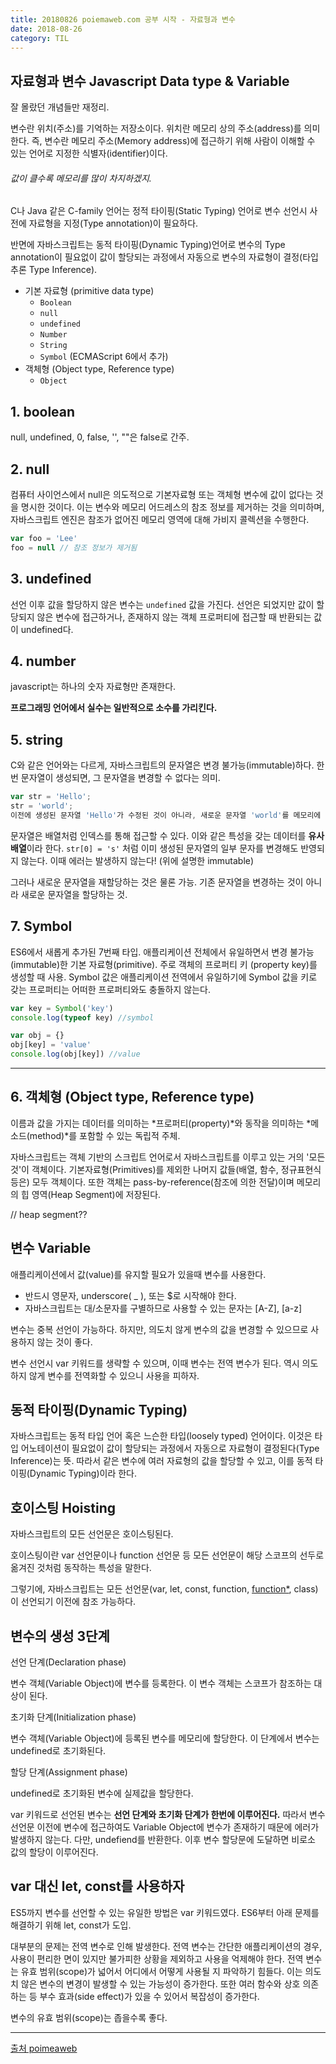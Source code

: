 ```yaml
---
title: 20180826 poiemaweb.com 공부 시작 - 자료형과 변수
date: 2018-08-26
category: TIL
---
```


## 자료형과 변수 Javascript Data type & Variable

잘 몰랐던 개념들만 재정리.

변수란 위치(주소)를 기억하는 저장소이다. 위치란 메모리 상의 주소(address)를 의미한다. 즉, 변수란 메모리 주소(Memory address)에 접근하기 위해 사람이 이해할 수 있는 언어로 지정한 식별자(identifier)이다.

<h6> 값이 클수록 메모리를 많이 차지하겠지.</h6>

C나 Java 같은 C-family 언어는 정적 타이핑(Static Typing) 언어로 변수 선언시 사전에 자료형을 지정(Type annotation)이 필요하다.

반면에 자바스크립트는 동적 타이핑(Dynamic Typing)언어로 변수의 Type annotation이 필요없이 값이 할당되는 과정에서 자동으로 변수의 자료형이 결정(타입 추론 Type Inference).

- 기본 자료형 (primitive data type)
  - `Boolean`
  - `null`
  - `undefined`
  - `Number`
  - `String`
  - `Symbol` (ECMAScript 6에서 추가)
- 객체형 (Object type, Reference type)
  - `Object`

## 1. boolean

null, undefined, 0, false, '', ""은 false로 간주.

## 2. null

컴퓨터 사이언스에서 null은 의도적으로 기본자료형 또는 객체형 변수에 값이 없다는 것을 명시한 것이다. 이는 변수와 메모리 어드레스의 참조 정보를 제거하는 것을 의미하며, 자바스크립트 엔진은 참조가 없어진 메모리 영역에 대해 가비지 콜렉션을 수행한다.

```javascript
var foo = 'Lee'
foo = null // 참조 정보가 제거됨
```

## 3. undefined

선언 이후 값을 할당하지 않은 변수는 <code>undefined</code> 값을 가진다. 선언은 되었지만 값이 할당되지 않은 변수에 접근하거나, 존재하지 않는 객체 프로퍼티에 접근할 때 반환되는 값이 undefined다.

## 4. number

javascript는 하나의 숫자 자료형만 존재한다.

**프로그래밍 언어에서 실수는 일반적으로 소수를 가리킨다.**

## 5. string

C와 같은 언어와는 다르게, 자바스크립트의 문자열은 변경 불가능(immutable)하다. 한 번 문자열이 생성되면, 그 문자열을 변경할 수 없다는 의미.

```javascript
var str = 'Hello';
str = 'world';
이전에 생성된 문자열 'Hello'가 수정된 것이 아니라, 새로운 문자열 'world'를 메모리에 생성하고 식별자 str은 이것을 가리킨다. 이때 문자열 'Hello'와 'world'는 모두 메모리에 존재하고 있다.
```

문자열은 배열처럼 인덱스를 통해 접근할 수 있다. 이와 같은 특성을 갖는 데이터를 **유사 배열**이라 한다. `str[0] = 's'` 처럼 이미 생성된 문자열의 일부 문자를 변경해도 반영되지 않는다. 이때 에러는 발생하지 않는다! (위에 설명한 immutable)

그러나 새로운 문자열을 재할당하는 것은 물론 가능. 기존 문자열을 변경하는 것이 아니라 새로운 문자열을 할당하는 것.

## 7. Symbol

ES6에서 새롭게 추가된 7번째 타입. 애플리케이션 전체에서 유일하면서 변경 불가능(immutable)한 기본 자료형(primitive). 주로 객체의 프로퍼티 키 (property key)를 생성할 때 사용. Symbol 값은 애플리케이션 전역에서 유일하기에 Symbol 값을 키로 갖는 프로퍼티는 어떠한 프로퍼티와도 충돌하지 않는다.

```javascript
var key = Symbol('key')
console.log(typeof key) //symbol

var obj = {}
obj[key] = 'value'
console.log(obj[key]) //value
```

---

## 6. 객체형 (Object type, Reference type)

이름과 값을 가지는 데이터를 의미하는 *프로퍼티(property)*와 동작을 의미하는 *메소드(method)*를 포함할 수 있는 독립적 주체.

자바스크립트는 객체 기반의 스크립트 언어로서 자바스크립트를 이루고 있는 거의 '모든 것'이 객체이다. 기본자료형(Primitives)를 제외한 나머지 값들(배열, 함수, 정규표현식 등은) 모두 객체이다. 또한 객체는 pass-by-reference(참조에 의한 전달)이며 메모리의 힙 영역(Heap Segment)에 저장된다.

// heap segment??

## 변수 Variable

애플리케이션에서 값(value)를 유지할 필요가 있을때 변수를 사용한다.

- 반드시 영문자, underscore( \_ ), 또는 \$로 시작해야 한다.
- 자바스크립트는 대/소문자를 구별하므로 사용할 수 있는 문자는 [A-Z], [a-z]

변수는 중복 선언이 가능하다. 하지만, 의도치 않게 변수의 값을 변경할 수 있으므로 사용하지 않는 것이 좋다.

변수 선언시 var 키워드를 생략할 수 있으며, 이때 변수는 전역 변수가 된다. 역시 의도하지 않게 변수를 전역화할 수 있으니 사용을 피하자.

## 동적 타이핑(Dynamic Typing)

자바스크립트는 동적 타입 언어 혹은 느슨한 타입(loosely typed) 언어이다. 이것은 타입 어노테이션이 필요없이 값이 할당되는 과정에서 자동으로 자료형이 결정된다(Type Inference)는 뜻. 따라서 같은 변수에 여러 자료형의 값을 할당할 수 있고, 이를 동적 타이핑(Dynamic Typing)이라 한다.

## 호이스팅 Hoisting

자바스크립트의 모든 선언문은 호이스팅된다.

호이스팅이란 var 선언문이나 function 선언문 등 모든 선언문이 해당 스코프의 선두로 옮겨진 것처럼 동작하는 특성을 말한다.

그렇기에, 자바스크립트는 모든 선언문(var, let, const, function, [function\*](https://poiemaweb.com/es6-generateor), class)이 선언되기 이전에 참조 가능하다.

## 변수의 생성 3단계

선언 단계(Declaration phase)

변수 객체(Variable Object)에 변수를 등록한다. 이 변수 객체는 스코프가 참조하는 대상이 된다.

초기화 단계(Initialization phase)

변수 객체(Variable Object)에 등록된 변수를 메모리에 할당한다. 이 단계에서 변수는 undefined로 초기화된다.

할당 단계(Assignment phase)

undefined로 초기화된 변수에 실제값을 할당한다.

var 키워드로 선언된 변수는 **선언 단계와 초기화 단계가 한번에 이루어진다.** 따라서 변수 선언문 이전에 변수에 접근하여도 Variable Object에 변수가 존재하기 때문에 에러가 발생하지 않는다. 다만, undefiend를 반환한다. 이후 변수 할당문에 도달하면 비로소 값의 할당이 이루어진다.

## var 대신 let, const를 사용하자

ES5까지 변수를 선언할 수 있는 유일한 방법은 var 키워드였다. ES6부터 아래 문제를 해결하기 위해 let, const가 도입.

대부분의 문제는 전역 변수로 인해 발생한다. 전역 변수는 간단한 애플리케이션의 경우, 사용이 편리한 면이 있지만 불가피한 상황을 제외하고 사용을 억제해야 한다. 전역 변수는 유효 범위(scope)가 넓어서 어디에서 어떻게 사용될 지 파악하기 힘들다. 이는 의도치 않은 변수의 변경이 발생할 수 있는 가능성이 증가한다. 또한 여러 함수와 상호 의존하는 등 부수 효과(side effect)가 있을 수 있어서 복잡성이 증가한다.

변수의 유효 범위(scope)는 좁을수록 좋다.

---

[출처 poimeaweb](https://poiemaweb.com/js-data-type-variable)
